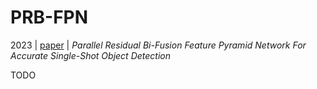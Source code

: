 # PRB-FPN

2023 | [paper](https://arxiv.org/pdf/2012.01724) | _Parallel Residual Bi-Fusion Feature Pyramid Network For Accurate Single-Shot Object Detection_

TODO